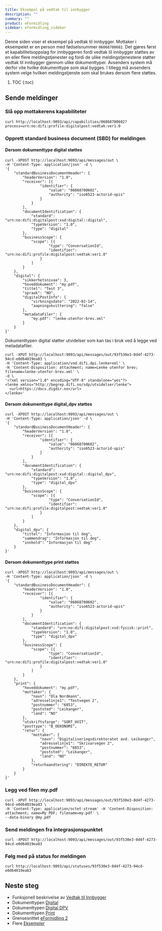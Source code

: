 ```yaml
---
title: Eksempel på vedtak til innbygger
description: ""
summary: ""
product: eFormidling
sidebar: eformidling_sidebar
---
```


Denne siden viser et eksempel på vedtak til innbygger. Mottaker i eksempelet er en person med fødselsnummer
`06068700602`. Det gjøres først et kapabilitetsoppslag for innbyggeren fordi vedtak til innbygger støttes av en
eller flere meldingstjenester og fordi de ulike meldingstjenestene støtter vedtak til innbygger gjennom ulike
dokumenttyper. Avsenders system må derfor vite hvilke dokumenttype som skal bygges. I tillegg må avsenders system velge
hvilken meldingstjenste som skal brukes dersom flere støttes.

1. TOC
{:toc}

## Sende meldinger

### Slå opp mottakerens kapabiliteter
```
curl http://localhost:9093/api/capabilities/06068700602?process=urn:no:difi:profile:digitalpost:vedtak:ver1.0
```

### Opprett standard business document (SBD) for meldingen

#### Dersom dokumenttype digital støttes

```
curl -XPOST http://localhost:9093/api/messages/out \
-H 'Content-Type: application/json' -d \
'{
    "standardBusinessDocumentHeader": {
        "headerVersion": "1.0",
        "receiver": [{
                "identifier": {
                    "value": "06068700602",
                    "authority": "iso6523-actorid-upis"
                }
            }
        ],
        "documentIdentification": {
            "standard": "urn:no:difi:digitalpost:xsd:digital::digital",
            "typeVersion": "1.0",
            "type": "digital"
        },
        "businessScope": {
            "scope": [{
                    "type": "ConversationId",
                    "identifier": "urn:no:difi:profile:digitalpost:vedtak:ver1.0"
                }
            ]
        }
    },
    "digital": {
        "sikkerhetsnivaa": 3,
        "hoveddokument": "my.pdf",
        "tittel": "Test 3",
        "spraak": "NO",
        "digitalPostInfo": {
            "virkningsdato": "2022-02-14",
            "aapningskvittering": "false"
        },
        "metadataFiler": {
            "my.pdf": "lenke-utenfor-brev.xml"
        }
    }
}'
```

Dokumenttypen digital støtter utvidelser som kan tas i bruk ved å legge ved metadatafiler.

```
curl -XPUT http://localhost:9093/api/messages/out/93f530e3-0d4f-4273-94cd-e0d64019ea83 \
-H 'Content-Type: application/vnd.difi.dpi.lenke+xml' \
-H 'Content-Disposition: attachment; name=Lenke utenfor brev; filename=lenke-utenfor-brev.xml' \
-d \
'<?xml version="1.0" encoding="UTF-8" standalone="yes"?>
<lenke xmlns="http://begrep.difi.no/sdp/utvidelser/lenke">
  <url>https://docs.digdir.no</url>
</lenke>'
```

#### Dersom dokumenttype digital_dpv støttes

```
curl -XPOST http://localhost:9093/api/messages/out \
-H 'Content-Type: application/json' -d \
'{
    "standardBusinessDocumentHeader": {
        "headerVersion": "1.0",
        "receiver": [{
                "identifier": {
                    "value": "06068700602",
                    "authority": "iso6523-actorid-upis"
                }
            }
        ],
        "documentIdentification": {
            "standard": "urn:no:difi:digitalpost:xsd:digital::digital_dpv",
            "typeVersion": "1.0",
            "type": "digital_dpv"
        },
        "businessScope": {
            "scope": [{
                    "type": "ConversationId",
                    "identifier": "urn:no:difi:profile:digitalpost:vedtak:ver1.0"
                }
            ]
        }
    },
    "digital_dpv": {
        "tittel": "Informasjon til deg",
        "sammendrag": "Informasjon til deg",
        "innhold": "Informasjon til deg"
    }
}'
```

#### Dersom dokumenttype print støttes

```
curl -XPOST http://localhost:9093/api/messages/out \
-H 'Content-Type: application/json' -d \
'{
    "standardBusinessDocumentHeader": {
        "headerVersion": "1.0",
        "receiver": [{
                "identifier": {
                    "value": "06068700602",
                    "authority": "iso6523-actorid-upis"
                }
            }
        ],
        "documentIdentification": {
            "standard": "urn:no:difi:digitalpost:xsd:fysisk::print",
            "typeVersion": "1.0",
            "type": "digital_dpv"
        },
        "businessScope": {
            "scope": [{
                    "type": "ConversationId",
                    "identifier": "urn:no:difi:profile:digitalpost:vedtak:ver1.0"
                }
            ]
        }
    },
    "print": {
        "hoveddokument": "my.pdf",
        "mottaker": {
            "navn": "Ola Nordmann",
            "adresselinje1": "Testvegen 2",
            "postnummer": "6853",
            "poststed": "Leikanger",
            "land": "NO"
        },
        "utskriftsfarge": "SORT_HVIT",
        "posttype": "B_OEKONOMI",
        "retur": {
            "mottaker": {
                "navn": "Digitaliseringsdirektoratet avd. Leikanger",
                "adresselinje1": "Skrivarvegen 2",
                "postnummer": "6853",
                "poststed": "Leikanger",
                "land": "NO"
            },
            "returhaandtering": "DIREKTE_RETUR"
        }
    }
}'
```

### Legg ved filen my.pdf

```
curl -XPUT http://localhost:9093/api/messages/out/93f530e3-0d4f-4273-94cd-e0d64019ea83 \
-H 'Content-Type: application/octet-stream' -H 'Content-Disposition: attachment; name=My PDF; filename=my.pdf' \
--data-binary @my.pdf
```

### Send meldingen fra integrasjonspunktet

```
curl -XPOST http://localhost:9093/api/messages/out/93f530e3-0d4f-4273-94cd-e0d64019ea83
```

### Følg med på status for meldingen

```
curl http://localhost:9093/api/statuses/93f530e3-0d4f-4273-94cd-e0d64019ea83
```

## Neste steg

- Funksjonell beskrivelse av [Vedtak til Innbygger](../../Funksjonalitet/vedtak_til_innbygger)
- Dokumenttypen [Digital](../Dokumenttyper/digital)
- Dokumenttypen [Digital DPV](../Dokumenttyper/digital_dpv)
- Dokumenttypen [Print](../Dokumenttyper/print)
- Grensesnittet [eFormidling 2](../integrasjonspunkt_eformidling2_api)
- Flere [Eksempler](./)
